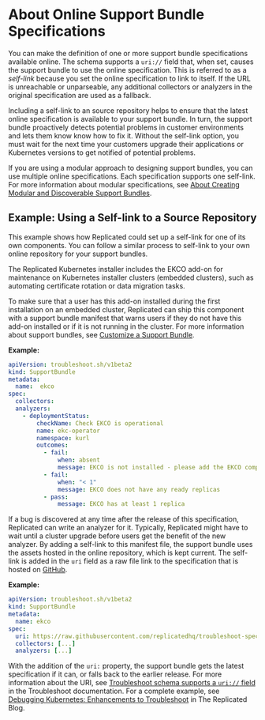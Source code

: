 # About Online Support Bundle Specifications

You can make the definition of one or more support bundle specifications available online. The schema supports a `uri://` field that, when set, causes the support bundle to use the online specification. This is referred to as a _self-link_ because you set the online specification to link to itself. If the URL is unreachable or unparseable, any additional collectors or analyzers in the original specification are used as a fallback. 

Including a self-link to an source repository helps to ensure that the latest online specification is available to your support bundle. In turn, the support bundle proactively detects potential problems in customer environments and lets them know know how to fix it. Without the self-link option, you must wait for the next time your customers upgrade their applications or Kubernetes versions to get notified of potential problems.

If you are using a modular approach to designing support bundles, you can use multiple online specifications. Each specification supports one self-link. For more information about modular specifications, see [About Creating Modular and Discoverable Support Bundles](support-modular-support-bundle-specs).

## Example: Using a Self-link to a Source Repository

This example shows how Replicated could set up a self-link for one of its own components. You can follow a similar process to self-link to your own online repository for your support bundles.

The Replicated Kubernetes installer includes the EKCO add-on for maintenance on Kubernetes installer clusters (embedded clusters), such as automating certificate rotation or data migration tasks. 

To make sure that a user has this add-on installed during the first installation on an embedded cluster, Replicated can ship this component with a support bundle manifest that warns users if they do not have this add-on installed or if it is not running in the cluster. For more information about support bundles, see [Customize a Support Bundle](preflight-support-bundle-creating#customize-a-support-bundle).

**Example:**

```yaml
apiVersion: troubleshoot.sh/v1beta2
kind: SupportBundle
metadata:
  name:  ekco
spec:
  collectors:
  analyzers:
    - deploymentStatus:
        checkName: Check EKCO is operational
        name: ekc-operator
        namespace: kurl
        outcomes:
          - fail:
              when: absent
              message: EKCO is not installed - please add the EKCO component to your kURL spec and re-run the installer script
          - fail:
              when: "< 1"
              message: EKCO does not have any ready replicas
          - pass:
              message: EKCO has at least 1 replica
```

If a bug is discovered at any time after the release of this specification, Replicated can write an analyzer for it. Typically, Replicated might have to wait until a cluster upgrade before users get the benefit of the new analyzer. By adding a self-link to this manifest file, the support bundle uses the assets hosted in the online repository, which is kept current. The self-link is added in the `uri` field as a raw file link to the specification that is hosted on [GitHub](https://github.com/replicatedhq/troubleshoot-specs/blob/main/in-cluster/ekco.yaml).

**Example:**

```yaml
apiVersion: troubleshoot.sh/v1beta2
kind: SupportBundle
metadata:
  name: ekco
spec:
  uri: https://raw.githubusercontent.com/replicatedhq/troubleshoot-specs/main/in-cluster/ekco.yaml
  collectors: [...]
  analyzers: [...]
```

With the addition of the `uri:` property, the support bundle gets the latest specification if it can, or falls back to the earlier release.  For more information about the URI, see [Troubleshoot schema supports a `uri://` field](https://troubleshoot.sh/docs/support-bundle/supportbundle/#uri) in the Troubleshoot documentation. For a complete example, see [Debugging Kubernetes: Enhancements to Troubleshoot](https://www.replicated.com/blog/debugging-kubernetes-enhancements-to-troubleshoot/#Using-online-specs-for-support-bundles) in The Replicated Blog.
